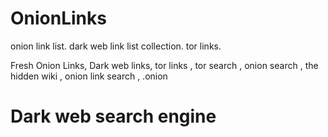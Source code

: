 # OnionLinks
onion link list. dark web link list collection. tor links. 

Fresh Onion Links,
Dark web links,
tor links ,
tor search ,
onion search ,
the hidden wiki ,
onion link search ,
.onion 

# Dark web search engine
